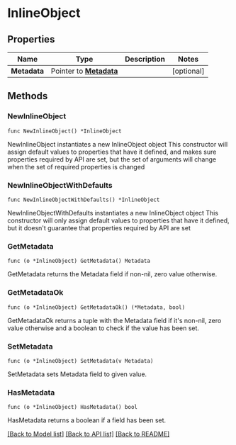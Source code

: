 # InlineObject

## Properties

Name | Type | Description | Notes
------------ | ------------- | ------------- | -------------
**Metadata** | Pointer to [**Metadata**](Metadata.md) |  | [optional] 

## Methods

### NewInlineObject

`func NewInlineObject() *InlineObject`

NewInlineObject instantiates a new InlineObject object
This constructor will assign default values to properties that have it defined,
and makes sure properties required by API are set, but the set of arguments
will change when the set of required properties is changed

### NewInlineObjectWithDefaults

`func NewInlineObjectWithDefaults() *InlineObject`

NewInlineObjectWithDefaults instantiates a new InlineObject object
This constructor will only assign default values to properties that have it defined,
but it doesn't guarantee that properties required by API are set

### GetMetadata

`func (o *InlineObject) GetMetadata() Metadata`

GetMetadata returns the Metadata field if non-nil, zero value otherwise.

### GetMetadataOk

`func (o *InlineObject) GetMetadataOk() (*Metadata, bool)`

GetMetadataOk returns a tuple with the Metadata field if it's non-nil, zero value otherwise
and a boolean to check if the value has been set.

### SetMetadata

`func (o *InlineObject) SetMetadata(v Metadata)`

SetMetadata sets Metadata field to given value.

### HasMetadata

`func (o *InlineObject) HasMetadata() bool`

HasMetadata returns a boolean if a field has been set.


[[Back to Model list]](../README.md#documentation-for-models) [[Back to API list]](../README.md#documentation-for-api-endpoints) [[Back to README]](../README.md)


